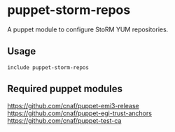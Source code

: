 puppet-storm-repos
==================

A puppet module to configure StoRM YUM repositories.

## Usage

```
include puppet-storm-repos
```

## Required puppet modules

https://github.com/cnaf/puppet-emi3-release  
https://github.com/cnaf/puppet-egi-trust-anchors  
https://github.com/cnaf/puppet-test-ca  
